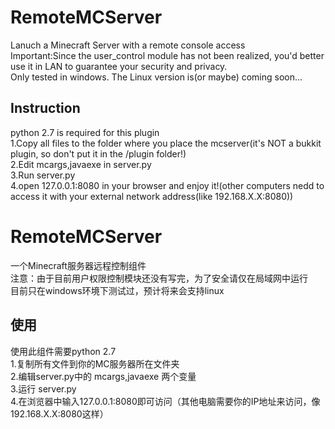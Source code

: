 RemoteMCServer
==============
Lanuch a Minecraft Server with a remote console access<br />
Important:Since the user_control module has not been realized, you'd better use it in LAN to guarantee your security and privacy.<br />
Only tested in windows. The Linux version is(or maybe) coming soon...<br />

Instruction
--------------
python 2.7 is required for this plugin<br />
1.Copy all files to the folder where you place the mcserver(it's NOT a bukkit plugin, so don't put it in the /plugin folder!)<br />
2.Edit mcargs,javaexe in server.py<br />
3.Run server.py<br />
4.open 127.0.0.1:8080 in your browser and enjoy it!(other computers nedd to access it with your external network address(like 192.168.X.X:8080))<br />

RemoteMCServer
==============
一个Minecraft服务器远程控制组件<br />
注意：由于目前用户权限控制模块还没有写完，为了安全请仅在局域网中运行<br />
目前只在windows环境下测试过，预计将来会支持linux<br />

使用
--------------
使用此组件需要python 2.7<br />
1.复制所有文件到你的MC服务器所在文件夹<br />
2.编辑server.py中的 mcargs,javaexe 两个变量<br />
3.运行 server.py<br />
4.在浏览器中输入127.0.0.1:8080即可访问（其他电脑需要你的IP地址来访问，像192.168.X.X:8080这样）<br />